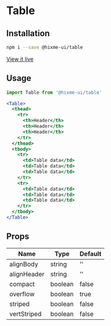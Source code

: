 # Table

## Installation

```bash
npm i --save @hixme-ui/table
```
[View it live](https://hixme.github.io/hixme-ui/table)

## Usage

```jsx
import Table from '@hixme-ui/table'

<Table>
  <thead>
    <tr>
      <th>Header</th>
      <th>Header</th>
      <th>Header</th>
    </tr>
  </thead>
  <tbody>
    <tr>
      <td>Table data</td>
      <td>Table data</td>
      <td>Table data</td>
    </tr>
    <tr>
      <td>Table data</td>
      <td>Table data</td>
      <td>Table data</td>
    </tr>
  </tbody>
</Table>
```

## Props

| Name            | Type        | Default        |
| --------------- | ----------- | -------------- |
| alignBody       | string      | ''             |
| alignHeader     | string      | ''             |
| compact         | boolean     | false          |
| overflow        | boolean     | true           |
| striped         | boolean     | false          |
| vertStriped     | boolean     | false          |
